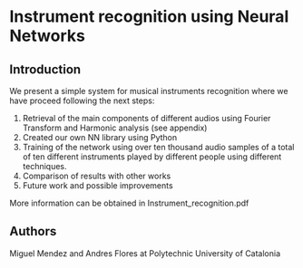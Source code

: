 # Instrument recognition using Neural Networks

## Introduction

We present a simple system for musical instruments recognition where we have proceed following the next steps:

 1. Retrieval of the main components of different audios using Fourier Transform and Harmonic analysis (see appendix)
 2. Created our own NN library using Python
3. Training of the network using over ten thousand audio samples of a total of ten different instruments played by different people using different techniques.
 4. Comparison of results with other works
5. Future work and possible improvements

More information can be obtained in Instrument_recognition.pdf

## Authors
Miguel Mendez and Andres Flores at Polytechnic University of Catalonia
